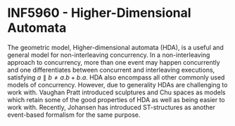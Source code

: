# INF5960 - Higher-Dimensional Automata

The geometric model, Higher-dimensional automata (HDA), is a useful and general model for non-interleaving concurrency. In a non-interleaving approach to concurrency, more than one event may happen concurrently and one differentiates between concurrent and interleaving executions, satisfying $a \parallel b \neq a.b + b.a$. HDA also encompass all other commonly used models of concurrency. However, due to generality HDAs are challenging to work with. Vaughan Pratt introduced sculptures and Chu spaces as models which retain some of the good properties of HDA as well as being easier to work with. Recently, Johansen has introduced ST-structures as another event-based formalism for the same purpose.
    
